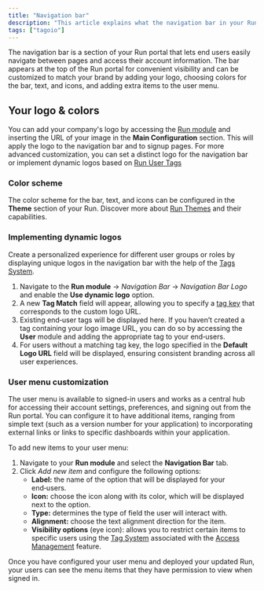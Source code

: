 ```yaml
---
title: "Navigation bar"
description: "This article explains what the navigation bar in your Run portal is, where it appears, and how to customize its logo and colors to match your brand."
tags: ["tagoio"]
---
```

The navigation bar is a section of your Run portal that lets end users easily navigate between pages and access their account information. The bar appears at the top of the Run portal for convenient visibility and can be customized to match your brand by adding your logo, choosing colors for the bar, text, and icons, and adding extra items to the user menu.

<!-- Image placeholder removed for build -->

## Your logo & colors

You can add your company's logo by accessing the [Run module](https://admin.tago.io/run) and inserting the URL of your image in the **Main Configuration** section. This will apply the logo to the navigation bar and to signup pages. For more advanced customization, you can set a distinct logo for the navigation bar or implement dynamic logos based on [Run User Tags](/docs/tagoio/getting-started/tags-system.md)

### Color scheme

The color scheme for the bar, text, and icons can be configured in the **Theme** section of your Run. Discover more about [Run Themes](/docs/tagoio/tagorun/getting-started/run-theme.md) and their capabilities.

### Implementing dynamic logos

Create a personalized experience for different user groups or roles by displaying unique logos in the navigation bar with the help of the [Tags System](/docs/tagoio/getting-started/tags-system.md).

1.  Navigate to the **Run module** → *Navigation Bar* → *Navigation Bar Logo* and enable the **Use dynamic logo** option.
2.  A new **Tag Match** field will appear, allowing you to specify a [tag key](/docs/tagoio/getting-started/tags-system.md) that corresponds to the custom logo URL.
3.  Existing end‑user tags will be displayed here. If you haven’t created a tag containing your logo image URL, you can do so by accessing the **User** module and adding the appropriate tag to your end‑users.
4.  For users without a matching tag key, the logo specified in the **Default Logo URL** field will be displayed, ensuring consistent branding across all user experiences.

### User menu customization

The user menu is available to signed-in users and works as a central hub for accessing their account settings, preferences, and signing out from the Run portal. You can configure it to have additional items, ranging from simple text (such as a version number for your application) to incorporating external links or links to specific dashboards within your application.

To add new items to your user menu:

1.  Navigate to your **Run module** and select the **Navigation Bar** tab.
2.  Click *Add new item* and configure the following options:
    - **Label:** the name of the option that will be displayed for your end‑users.
    - **Icon:** choose the icon along with its color, which will be displayed next to the option.
    - **Type:** determines the type of field the user will interact with.
    - **Alignment:** choose the text alignment direction for the item.
    - **Visibility options** (eye icon): allows you to restrict certain items to specific users using the [Tag System](/docs/tagoio/getting-started/tags-system.md) associated with the [Access Management](/docs/tagoio/tagorun/access-management/) feature.

Once you have configured your user menu and deployed your updated Run, your users can see the menu items that they have permission to view when signed in.